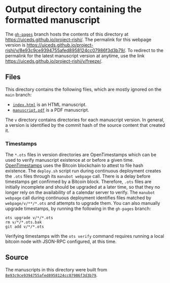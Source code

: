 # Output directory containing the formatted manuscript

The [`gh-pages`](https://github.com/uiceds/project-rishi/tree/gh-pages) branch hosts the contents of this directory at <https://uiceds.github.io/project-rishi/>.
The permalink for this webpage version is <https://uiceds.github.io/project-rishi/v/8e93c9ce9394755afed8958124cc07986f3d3b79/>.
To redirect to the permalink for the latest manuscript version at anytime, use the link <https://uiceds.github.io/project-rishi/v/freeze/>.

## Files

This directory contains the following files, which are mostly ignored on the `main` branch:

+ [`index.html`](index.html) is an HTML manuscript.
+ [`manuscript.pdf`](manuscript.pdf) is a PDF manuscript.

The `v` directory contains directories for each manuscript version.
In general, a version is identified by the commit hash of the source content that created it.

### Timestamps

The `*.ots` files in version directories are OpenTimestamps which can be used to verify manuscript existence at or before a given time.
[OpenTimestamps](https://opentimestamps.org/) uses the Bitcoin blockchain to attest to file hash existence.
The `deploy.sh` script run during continuous deployment creates the `.ots` files through its `manubot webpage` call.
There is a delay before timestamps get confirmed by a Bitcoin block.
Therefore, `.ots` files are initially incomplete and should be upgraded at a later time, so that they no longer rely on the availability of a calendar server to verify.
The `manubot webpage` call during continuous deployment identifies files matched by `webpage/v/**/*.ots` and attempts to upgrade them.
You can also manually upgrade timestamps, by running the following in the `gh-pages` branch:

```shell
ots upgrade v/*/*.ots
rm v/*/*.ots.bak
git add v/*/*.ots
```

Verifying timestamps with the `ots verify` command requires running a local bitcoin node with JSON-RPC configured, at this time.

## Source

The manuscripts in this directory were built from
[`8e93c9ce9394755afed8958124cc07986f3d3b79`](https://github.com/uiceds/project-rishi/commit/8e93c9ce9394755afed8958124cc07986f3d3b79).
